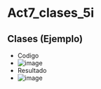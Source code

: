 # Act7_clases_5i

## Clases (Ejemplo)
- Codigo
- ![image](https://github.com/user-attachments/assets/d991d525-c69c-476c-b06d-9670037f7572)
- Resultado
- ![image](https://github.com/user-attachments/assets/98f0ddc6-b5f0-45fa-be4d-7db429121784)

